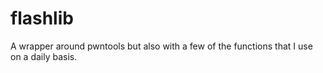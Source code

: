# flashlib
A wrapper around pwntools but also with a few of the functions that I use on a daily basis.
